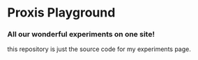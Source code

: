 # Proxis Playground

### All our wonderful experiments on one site!
this repository is just the source code for my experiments page.

